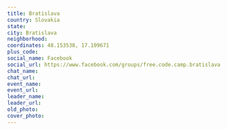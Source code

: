 ```yaml
---
title: Bratislava
country: Slovakia
state: 
city: Bratislava
neighborhood: 
coordinates: 48.153538, 17.109671
plus_code:
social_name: Facebook
social_url: https://www.facebook.com/groups/free.code.camp.bratislava
chat_name:
chat_url:
event_name:
event_url:
leader_name:
leader_url:
old_photo: 
cover_photo:
---
```

